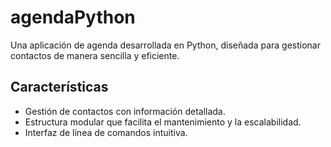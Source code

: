 # agendaPython

Una aplicación de agenda desarrollada en Python, diseñada para gestionar contactos de manera sencilla y eficiente.

## Características

- Gestión de contactos con información detallada.
- Estructura modular que facilita el mantenimiento y la escalabilidad.
- Interfaz de línea de comandos intuitiva.
